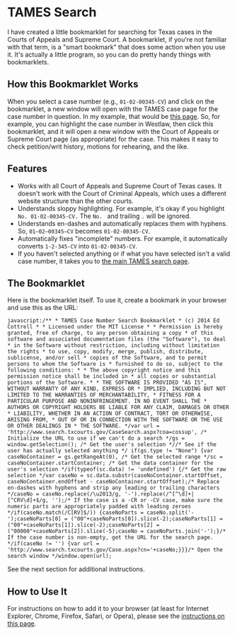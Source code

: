 TAMES Search
============

I have created a little bookmarklet for searching for Texas cases in the Courts of Appeals and Supreme Court. A bookmarklet, if you're not familiar with that term, is a "smart bookmark" that does some action when you use it. It's actually a little program, so you can do pretty handy things with bookmarklets.

How this Bookmarklet Works
------------

When you select a case number (e.g., `01-02-00345-CV`) and click on the bookmarklet, a new window will open with the TAMES case page for the case number in question. In my example, that would be [this page](http://www.search.txcourts.gov/Case.aspx?cn=01-02-00345-CV).  So, for example, you can highlight the case number in Westlaw, then click this bookmarklet, and it will open a new window with the Court of Appeals or Supreme Court page (as appropriate) for the case. This makes it easy to check petition/writ history, motions for rehearing, and the like.

Features
------------

- Works with all Court of Appeals and Supreme Court of Texas cases. It doesn't work with the Court of Criminal Appeals, which uses a different website structure than the other courts.
- Understands sloppy highlighting. For example, it's okay if you highlight `No. 01-02-00345-CV.`  The `No. ` and trailing `.` will be ignored.
- Understands en-dashes and automatically replaces them with hyphens. So, <code>01&ndash;02&ndash;00345&ndash;CV</code> becomes <code>01-02-00345-CV</code>.
- Automatically fixes "incomplete" numbers.  For example, it automatically converts `1-2-345-CV` into `01-02-00345-CV`.
- If you haven't selected anything or if what you have selected isn't a valid case number, it takes you to [the main TAMES search page](http://www.search.txcourts.gov/CaseSearch.aspx?coa=cossup).
 
The Bookmarklet
------------

Here is the bookmarklet itself. To use it, create a bookmark in your browser and use this as the URL:

    javascript:/** * TAMES Case Number Search Bookmarklet * (c) 2014 Ed Cottrell * * Licensed under the MIT License * * Permission is hereby granted, free of charge, to any person obtaining a copy * of this software and associated documentation files (the "Software"), to deal * in the Software without restriction, including without limitation the rights * to use, copy, modify, merge, publish, distribute, sublicense, and/or sell * copies of the Software, and to permit persons to whom the Software is * furnished to do so, subject to the following conditions: * * The above copyright notice and this permission notice shall be included in * all copies or substantial portions of the Software. * * THE SOFTWARE IS PROVIDED "AS IS", WITHOUT WARRANTY OF ANY KIND, EXPRESS OR * IMPLIED, INCLUDING BUT NOT LIMITED TO THE WARRANTIES OF MERCHANTABILITY, * FITNESS FOR A PARTICULAR PURPOSE AND NONINFRINGEMENT. IN NO EVENT SHALL THE * AUTHORS OR COPYRIGHT HOLDERS BE LIABLE FOR ANY CLAIM, DAMAGES OR OTHER * LIABILITY, WHETHER IN AN ACTION OF CONTRACT, TORT OR OTHERWISE, ARISING FROM, * OUT OF OR IN CONNECTION WITH THE SOFTWARE OR THE USE OR OTHER DEALINGS IN * THE SOFTWARE. */var url = 'http://www.search.txcourts.gov/CaseSearch.aspx?coa=cossup', /* Initialize the URL to use if we can't do a search */gs = window.getSelection(); /* Get the user's selection *//* See if the user has actually selected anything */ if(gs.type != "None") {var caseNoContainer = gs.getRangeAt(0), /* Get the selected range */sc = caseNoContainer.startContainer; /* Get the data container for the user's selection */if(typeof(sc.data) != 'undefined') {/* Get the raw selection */var caseNo = sc.data.substr(caseNoContainer.startOffset, caseNoContainer.endOffset - caseNoContainer.startOffset);/* Replace en-dashes with hyphens and strip any leading or trailing characters */caseNo = caseNo.replace(/\u2013/g, '-').replace(/^[^\d]+|[^CRV\d]+$/g, '');/* If the case is a -CR or -CV case, make sure the numeric parts are appropriately padded with leading zeroes */if(caseNo.match(/C[RV]$/)) {caseNoParts = caseNo.split('-');caseNoParts[0] = ("00"+caseNoParts[0]).slice(-2);caseNoParts[1] = ("00"+caseNoParts[1]).slice(-2);caseNoParts[2] = ("00000"+caseNoParts[2]).slice(-5);caseNo = caseNoParts.join('-');}/* If the case number is non-empty, get the URL for the search page. */if(caseNo != '') {var url = 'http://www.search.txcourts.gov/Case.aspx?cn='+caseNo;}}}/* Open the search window */window.open(url);

See the next section for additional instructions.

How to Use It
------------

For instructions on how to add it to your browser (at least for Internet Explorer, Chrome, Firefox, Safari, or Opera), please see the [instructions on this page](http://marklets.com/FAQ.aspx#howDoIAddABookmarkletToMyBrowser).
